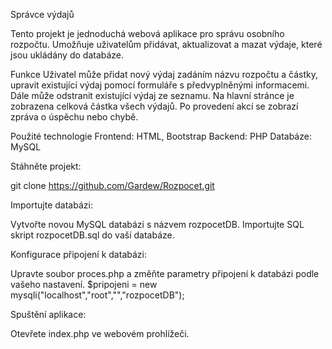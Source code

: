 Správce výdajů

Tento projekt je jednoduchá webová aplikace pro správu osobního rozpočtu. 
Umožňuje uživatelům přidávat, aktualizovat a mazat výdaje, které jsou ukládány do databáze.

Funkce
Uživatel může přidat nový výdaj zadáním názvu rozpočtu a částky, upravit existující výdaj pomocí formuláře s předvyplněnými informacemi.
Dále může odstranit existující výdaj ze seznamu. Na hlavní stránce je zobrazena celková částka všech výdajů.
Po provedení akcí se zobrazí zpráva o úspěchu nebo chybě.

Použité technologie
Frontend: HTML, Bootstrap
Backend: PHP
Databáze: MySQL


Stáhněte projekt:

git clone https://github.com/Gardew/Rozpocet.git

Importujte databázi:

Vytvořte novou MySQL databázi s názvem rozpocetDB.
Importujte SQL skript rozpocetDB.sql do vaší databáze.

Konfigurace připojení k databázi:

Upravte soubor proces.php a změňte parametry připojení k databázi podle vašeho nastavení.
$pripojeni = new mysqli("localhost","root","","rozpocetDB");

Spuštění aplikace:

Otevřete index.php ve webovém prohlížeči.
